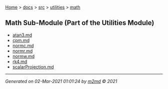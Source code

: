[Home](../../../index.md) > [docs](../../../docs_index.md) > [src](../../src_index.md) > [utilities](../utilities_index.md) > [math](math_index.md)  

## Math Sub-Module (Part of the Utilities Module)

- [atan3.md](atan3.md)
- [cpm.md](cpm.md)
- [normc.md](normc.md)
- [normr.md](normr.md)
- [normw.md](normw.md)
- [rk4.md](rk4.md)
- [scalarProjection.md](scalarProjection.md)

***

*Generated on 02-Mar-2021 01:01:24 by [m2md](https://github.com/crgnam-research/m2md) © 2021*